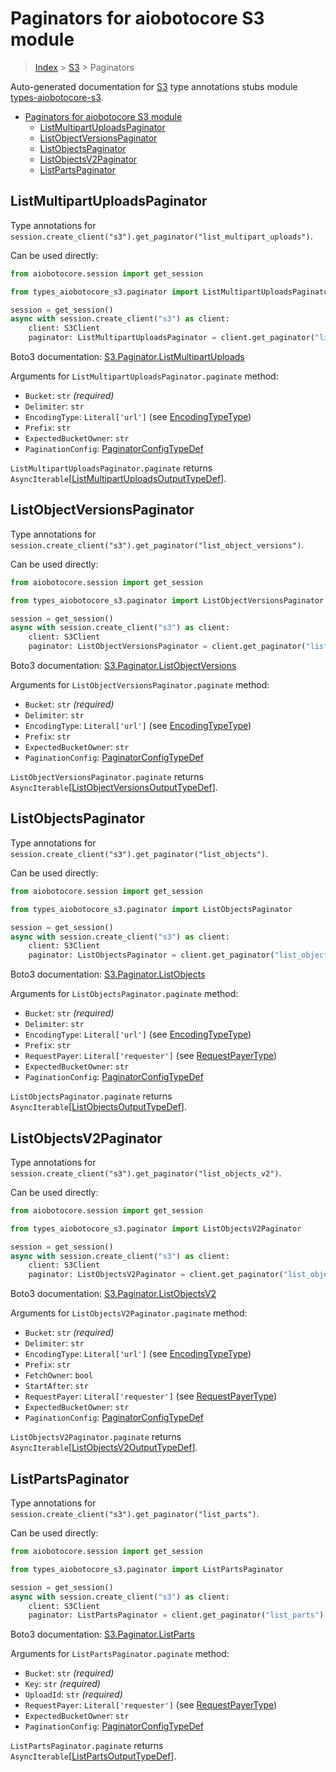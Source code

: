 <a id="paginators-for-aiobotocore-s3-module"></a>

# Paginators for aiobotocore S3 module

> [Index](..) > [S3](.) > Paginators

Auto-generated documentation for
[S3](https://boto3.amazonaws.com/v1/documentation/api/latest/reference/services/s3.html#S3)
type annotations stubs module
[types-aiobotocore-s3](https://pypi.org/project/types-aiobotocore-s3/).

- [Paginators for aiobotocore S3 module](#paginators-for-aiobotocore-s3-module)
  - [ListMultipartUploadsPaginator](#listmultipartuploadspaginator)
  - [ListObjectVersionsPaginator](#listobjectversionspaginator)
  - [ListObjectsPaginator](#listobjectspaginator)
  - [ListObjectsV2Paginator](#listobjectsv2paginator)
  - [ListPartsPaginator](#listpartspaginator)

<a id="listmultipartuploadspaginator"></a>

## ListMultipartUploadsPaginator

Type annotations for
`session.create_client("s3").get_paginator("list_multipart_uploads")`.

Can be used directly:

```python
from aiobotocore.session import get_session

from types_aiobotocore_s3.paginator import ListMultipartUploadsPaginator

session = get_session()
async with session.create_client("s3") as client:
    client: S3Client
    paginator: ListMultipartUploadsPaginator = client.get_paginator("list_multipart_uploads")
```

Boto3 documentation:
[S3.Paginator.ListMultipartUploads](https://boto3.amazonaws.com/v1/documentation/api/latest/reference/services/s3.html#S3.Paginator.ListMultipartUploads)

Arguments for `ListMultipartUploadsPaginator.paginate` method:

- `Bucket`: `str` *(required)*
- `Delimiter`: `str`
- `EncodingType`: `Literal['url']` (see
  [EncodingTypeType](./literals.md#encodingtypetype))
- `Prefix`: `str`
- `ExpectedBucketOwner`: `str`
- `PaginationConfig`:
  [PaginatorConfigTypeDef](./type_defs.md#paginatorconfigtypedef)

`ListMultipartUploadsPaginator.paginate` returns
`AsyncIterable`\[[ListMultipartUploadsOutputTypeDef](./type_defs.md#listmultipartuploadsoutputtypedef)\].

<a id="listobjectversionspaginator"></a>

## ListObjectVersionsPaginator

Type annotations for
`session.create_client("s3").get_paginator("list_object_versions")`.

Can be used directly:

```python
from aiobotocore.session import get_session

from types_aiobotocore_s3.paginator import ListObjectVersionsPaginator

session = get_session()
async with session.create_client("s3") as client:
    client: S3Client
    paginator: ListObjectVersionsPaginator = client.get_paginator("list_object_versions")
```

Boto3 documentation:
[S3.Paginator.ListObjectVersions](https://boto3.amazonaws.com/v1/documentation/api/latest/reference/services/s3.html#S3.Paginator.ListObjectVersions)

Arguments for `ListObjectVersionsPaginator.paginate` method:

- `Bucket`: `str` *(required)*
- `Delimiter`: `str`
- `EncodingType`: `Literal['url']` (see
  [EncodingTypeType](./literals.md#encodingtypetype))
- `Prefix`: `str`
- `ExpectedBucketOwner`: `str`
- `PaginationConfig`:
  [PaginatorConfigTypeDef](./type_defs.md#paginatorconfigtypedef)

`ListObjectVersionsPaginator.paginate` returns
`AsyncIterable`\[[ListObjectVersionsOutputTypeDef](./type_defs.md#listobjectversionsoutputtypedef)\].

<a id="listobjectspaginator"></a>

## ListObjectsPaginator

Type annotations for
`session.create_client("s3").get_paginator("list_objects")`.

Can be used directly:

```python
from aiobotocore.session import get_session

from types_aiobotocore_s3.paginator import ListObjectsPaginator

session = get_session()
async with session.create_client("s3") as client:
    client: S3Client
    paginator: ListObjectsPaginator = client.get_paginator("list_objects")
```

Boto3 documentation:
[S3.Paginator.ListObjects](https://boto3.amazonaws.com/v1/documentation/api/latest/reference/services/s3.html#S3.Paginator.ListObjects)

Arguments for `ListObjectsPaginator.paginate` method:

- `Bucket`: `str` *(required)*
- `Delimiter`: `str`
- `EncodingType`: `Literal['url']` (see
  [EncodingTypeType](./literals.md#encodingtypetype))
- `Prefix`: `str`
- `RequestPayer`: `Literal['requester']` (see
  [RequestPayerType](./literals.md#requestpayertype))
- `ExpectedBucketOwner`: `str`
- `PaginationConfig`:
  [PaginatorConfigTypeDef](./type_defs.md#paginatorconfigtypedef)

`ListObjectsPaginator.paginate` returns
`AsyncIterable`\[[ListObjectsOutputTypeDef](./type_defs.md#listobjectsoutputtypedef)\].

<a id="listobjectsv2paginator"></a>

## ListObjectsV2Paginator

Type annotations for
`session.create_client("s3").get_paginator("list_objects_v2")`.

Can be used directly:

```python
from aiobotocore.session import get_session

from types_aiobotocore_s3.paginator import ListObjectsV2Paginator

session = get_session()
async with session.create_client("s3") as client:
    client: S3Client
    paginator: ListObjectsV2Paginator = client.get_paginator("list_objects_v2")
```

Boto3 documentation:
[S3.Paginator.ListObjectsV2](https://boto3.amazonaws.com/v1/documentation/api/latest/reference/services/s3.html#S3.Paginator.ListObjectsV2)

Arguments for `ListObjectsV2Paginator.paginate` method:

- `Bucket`: `str` *(required)*
- `Delimiter`: `str`
- `EncodingType`: `Literal['url']` (see
  [EncodingTypeType](./literals.md#encodingtypetype))
- `Prefix`: `str`
- `FetchOwner`: `bool`
- `StartAfter`: `str`
- `RequestPayer`: `Literal['requester']` (see
  [RequestPayerType](./literals.md#requestpayertype))
- `ExpectedBucketOwner`: `str`
- `PaginationConfig`:
  [PaginatorConfigTypeDef](./type_defs.md#paginatorconfigtypedef)

`ListObjectsV2Paginator.paginate` returns
`AsyncIterable`\[[ListObjectsV2OutputTypeDef](./type_defs.md#listobjectsv2outputtypedef)\].

<a id="listpartspaginator"></a>

## ListPartsPaginator

Type annotations for `session.create_client("s3").get_paginator("list_parts")`.

Can be used directly:

```python
from aiobotocore.session import get_session

from types_aiobotocore_s3.paginator import ListPartsPaginator

session = get_session()
async with session.create_client("s3") as client:
    client: S3Client
    paginator: ListPartsPaginator = client.get_paginator("list_parts")
```

Boto3 documentation:
[S3.Paginator.ListParts](https://boto3.amazonaws.com/v1/documentation/api/latest/reference/services/s3.html#S3.Paginator.ListParts)

Arguments for `ListPartsPaginator.paginate` method:

- `Bucket`: `str` *(required)*
- `Key`: `str` *(required)*
- `UploadId`: `str` *(required)*
- `RequestPayer`: `Literal['requester']` (see
  [RequestPayerType](./literals.md#requestpayertype))
- `ExpectedBucketOwner`: `str`
- `PaginationConfig`:
  [PaginatorConfigTypeDef](./type_defs.md#paginatorconfigtypedef)

`ListPartsPaginator.paginate` returns
`AsyncIterable`\[[ListPartsOutputTypeDef](./type_defs.md#listpartsoutputtypedef)\].

